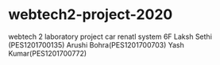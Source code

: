 # webtech2-project-2020
webtech 2 laboratory project
car renatl system
6F
Laksh Sethi (PES1201700135)
Arushi Bohra(PES1201700703)
Yash Kumar(PES1201700772)
